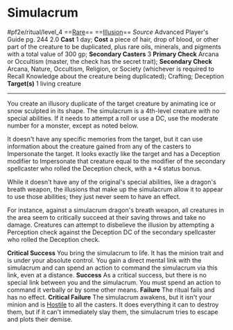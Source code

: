 # Simulacrum
#pf2e/ritual/level_4
==[Rare](rules/traits/rare.md)== ==[Illusion](rules/traits/illusion.md)==
*Source* Advanced Player's Guide pg. 244 2.0
**Cast** 1 day; **Cost** a piece of hair, drop of blood, or other part of the creature to be duplicated, plus rare oils, minerals, and pigments with a total value of 300 gp; **Secondary Casters** 3
**Primary Check** Arcana or Occultism (master, the check has the secret trait); **Secondary Check** Arcana, Nature, Occultism, Religion, or Society (whichever is required to Recall Knowledge about the creature being duplicated); Crafting; Deception
**Target(s)** 1 living creature

---
You create an illusory duplicate of the target creature by animating ice or snow sculpted in its shape. The simulacrum is a 4th-level creature with no special abilities. If it needs to attempt a roll or use a DC, use the moderate number for a monster, except as noted below. 

It doesn't have any specific memories from the target, but it can use information about the creature gained from any of the casters to Impersonate the target. It looks exactly like the target and has a Deception modifier to Impersonate that creature equal to the modifier of the secondary spellcaster who rolled the Deception check, with a +4 status bonus.

While it doesn't have any of the original's special abilities, like a dragon's breath weapon, the illusions that make up the simulacrum allow it to appear to use those abilities; they just never seem to have an effect. 

For instance, against a simulacrum dragon's breath weapon, all creatures in the area seem to critically succeed at their saving throws and take no damage. Creatures can attempt to disbelieve the illusion by attempting a Perception check against the Deception DC of the secondary spellcaster who rolled the Deception check.

**Critical Success** You bring the simulacrum to life. It has the minion trait and is under your absolute control. You gain a direct mental link with the simulacrum and can spend an action to command the simulacrum via this link, even at a distance.
**Success** As a critical success, but there is no special link between you and the simulacrum. You must spend an action to command it verbally or by some other means.
**Failure** The ritual fails and has no effect.
**Critical Failure** The simulacrum awakens, but it isn't your minion and is [Hostile](../../../Conditions/Hostile.md) to all the casters. It does everything it can to destroy them, but if it can't immediately slay them, the simulacrum tries to escape and plots their demise.